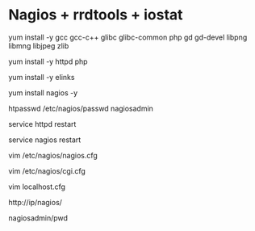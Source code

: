 # Nagios + rrdtools + iostat

yum install -y gcc gcc-c++ glibc glibc-common php gd gd-devel libpng libmng libjpeg zlib

yum install -y httpd php

yum install -y elinks 

yum install nagios -y

htpasswd /etc/nagios/passwd nagiosadmin

service httpd restart 

service nagios restart 

vim /etc/nagios/nagios.cfg

vim /etc/nagios/cgi.cfg

vim localhost.cfg

http://ip/nagios/

nagiosadmin/pwd

